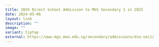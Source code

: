 ```yaml
---
title: 2024 Direct School Admission to MGS Secondary 1 in 2025
date: 2024-05-06
layout: link
description: ""
image: ""
variant: tiptap
external: https://www.mgs.moe.edu.sg/secondary/admissions/dsa-sec1/
---
```

